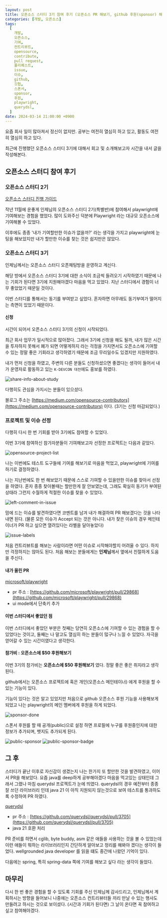 ```yaml
---
layout: post
title: 오픈소스 스터디 3기 참여 후기 (오픈소스 PR 해보기, github 후원(sponsor) 해보기)
categories: [개발, 오픈소스]
tags:
  [
    개발,
    오픈소스,
    기여,
    컨트리뷰트,
    opensource,
    contribute,
    pull request,
    풀리퀘스트,
    issue,
    이슈,
    github,
    깃헙,
    스폰서,
    sponsor,
    후원,
    playwright,
    querydsl,
  ]
date: 2024-03-14 21:00:00 +0900
---
```


요즘 회사 일이 많아져서 정신이 없지만. 공부는 여전히 열심히 하고 있고, 활동도 여전히 열심히 하고 있다.

최근에 진행했던 오픈소스 스터디 3기에 대해서 회고 및 소개해보고자 시간을 내서 글을 작성해본다.

## 오픈소스 스터디 참여 후기

### 오픈소스 스터디 2기

[오픈소스 스터디 진행 가이드](https://jonghoonpark.com/2023/11/26/opensource-study)

작년 11월에 운좋게 인제님의 오픈소스 스터디 2기(특별반)에 참여해서 playwright에 기여해보는 경험을 했었다.
많이 도와주신 덕분에 Playwright 라는 대규모 오픈소스에 기여해볼 수 있었다.

이후에도 종종 '내가 기여할만한 이슈가 없을까?' 라는 생각을 가지고 playwright에 눈팅을 해보았지만 내가 할만한 이슈를 찾는 것은 쉽지만은 않았다.

### 오픈소스 스터디 3기

인제님께서는 오픈소스 스터디 오픈채팅방을 운영하고 계신다.

해당 방에서 오픈소스 스터디 3기에 대한 소식이 조금씩 들려오기 시작하였기 때문에 나는 기회가 된다면 3기에 지원해야겠다 마음을 먹고 있었다. 지난 스터디에서 경험이 너무 좋았었기 때문일 것이다.

이번 스터디를 통해서는 동기를 부여받고 싶었다. 혼자하면 아무래도 동기부여가 떨어지는 측면이 있었기 때문이다.

#### 신청

시간이 되어서 오픈소스 스터디 3기의 신청이 시작되었다.

최근 회사 업무가 일시적으로 많아졌다. 그래서 3기에 신청을 해도 될까, 내가 많은 시간을 투자하지 못해서 폐가 되면 어떻게하지 라는 걱정을 가지면서도 오픈소스에 기여할 수 있는 정말 좋은 기회라고 생각하였기 때문에 조금 무리일수도 있겠지만 지원하였다.

내가 먼저 신청을 하였고, 주변의 다른 분들도 신청하셨으면 좋겠다는 생각이 들어서 내가 운영자로 활동하고 있는 `K-DEVCON 대전`에도 홍보를 하였다.

![share-info-about-study](/assets/images/2024-03-14-opensource-study-2/share-info-about-study.jpeg)

다행히도 관심을 가지시는 분들이 있으셨다.

블로그 주소는 [https://medium.com/opensource-contributors](https://medium.com/opensource-contributors) 이다. (3기는 신청 마감되었다.)

### 프로젝트 및 이슈 선정

다행히 다시 한 번 기회를 받아 3기에도 참여할 수 있었다.

이번 3기에 참여하신 참가자분들이 기여해보고자 선정한 프로젝트는 다음과 같았다.

![opensource-project-list](/assets/images/2024-03-14-opensource-study-2/opensource-project-list.png)

나는 이번에도 테스트 도구들에 기여를 해보기로 마음을 먹었고, playwright에 기여를 하기로 결정하였다.

나는 지난번에도 한 번 해보았기 때문에 스스로 기여할 수 있을만한 이슈를 찾아서 선정을 하였다.
혼자 종종 찾아볼때는 할만한게 잘 안보였는데, 그래도 확실히 동기가 부여된 상태라 그런지 수월하게 적절한 이슈를 찾을 수 있었다.

![left-comment-in-issue](/assets/images/2024-03-14-opensource-study-2/left-comment-in-issue.png)

맘에 드는 이슈를 발견하였다면 코멘트를 남겨 내가 해결하여 PR 해보겠다는 것을 나타내면 된다.
(물론 모든 이슈가 Accept 되는 것은 아니다. 내가 찾은 이슈의 경우 메인테이너가 PR 하고 싶으면 열려있다는 라벨을 달아놓았다)

![issue-labels](/assets/images/2024-03-14-opensource-study-2/issue-labels.png)

처음 컨트리뷰트를 해보는 사람이라면 어떤 이슈로 시작해야할지 어려울 수 있다.
하지만 걱정하지는 않아도 된다. 처음 해보는 분들에게는 **인제님**께서 옆에서 친절하게 도움을 주신다.

#### 내가 올린 PR

[microsoft/playwright](https://github.com/microsoft/playwright)

- pr 주소 : [https://github.com/microsoft/playwright/pull/29868](https://github.com/microsoft/playwright/pull/29868)
- ui mode에서 단축키 추가

#### 이번 스터디에서 좋았던 점

이번 스터디에서 좋았던 부분은
첫째는 당연히 오픈소스에 기여할 수 있는 경험을 할 수 있었다는 것이고,
둘째는 나 말고도 열심히 하는 분들이 많구나 느낄 수 있었다. 자극을 얻어갈 수 있는 시간이였다고 생각한다.

#### 참가비 : 오픈소스에 $50 후원해보기

이번 3기의 참가비는 **오픈소스에 $50 후원해보기** 였다. 정말 좋은 좋은 취지라고 생각된다.

github에서는 오픈소스 프로젝트에 혹은 개인(오픈소스 메인테이너) 에게 후원을 할 수 있는 기능이 있다.

기능이 있다는 것은 알고 있었지만 처음으로 github 오픈소스 후원 기능을 사용해보게 되었고 나는 playwright의 메인 멤버에게 후원을 하게 되었다.

![sponsor-done](/assets/images/2024-03-14-opensource-study-2/sponsor-done.png)

스폰서 후원를 할 때 공개(public)으로 설정 하면 프로필에 누구를 후원중인지에 대한 정보가 추가되며, 뱃지도 추가되게 된다.

![public-sponsor](/assets/images/2024-03-14-opensource-study-2/public-sponsor.png)
![public-sponsor-badge](/assets/images/2024-03-14-opensource-study-2/public-sponsor-badge.png)

## 그 후

스터디가 끝난 이후로 자신감이 생겼는지 나는 한가지 또 할만한 것을 발견하였고, 이어서 PR을 해보았다.
요즘 java를 deep하게 공부해야겠다 마음을 먹고있는 상태인데 그래서 그랬나 마침 querydsl 프로젝트가 눈에 띄였다.
querydsl의 경우 예전부터 종종 잘 쓰던 라이브러리 인데 java 21 이 아직 지원되지 않는것으로 보여 테스트를 통과하도록 수정하여 PR 하였다.

[querydsl](https://github.com/querydsl/querydsl)

- pr 주소 : [https://github.com/querydsl/querydsl/pull/3705](https://github.com/querydsl/querydsl/pull/3705)
- java 21 호환 처리

PR 준비를 하면서 cglib, byte buddy, asm 같은 애들을 사용하는 것을 볼 수 있었는데
이런 애들이 뭐하는 라이브러리인지 간단하게 알아보고 정리를 해봐야 겠다는 생각이 들었다.
wellgrounded java developer 를 읽을 떄도 중간에 나왔던 기억이 있다.

다음에는 spring, 특히 spring-data 쪽에 기여를 해보고 싶다 라는 생각이 들었다.

## 마무리

다시 한 번 좋은 경험을 할 수 있도록 기회를 주신 인제님께 감사드리고,
인제님께서 계획하시는 방향을 들어보니 나중에는 오픈소스 컨트리뷰터들 끼리 만날 수 있는 행사도 만들려고 하시는 것으로 보이셨다. (시간과 기회가 된다면)
그 날이 온다면 꼭 참여하고 싶고 참여해야겠다.
